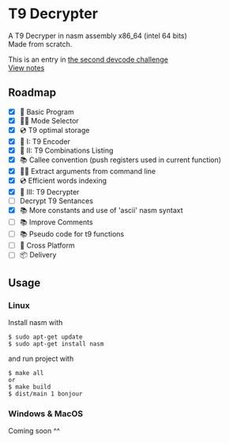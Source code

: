# T9 Decrypter
A T9 Decryper in nasm assembly x86_64 (intel 64 bits)<br>
Made from scratch.

This is an entry in [the second devcode challenge](docs/challenge.pdf)<br>
[View notes](docs/notes.md)

## Roadmap

- [x] 🧱 Basic Program
- [x] 🙋‍♂️ Mode Selector
- [x] 💿 T9 optimal storage
- [x] 🎉 I: T9 Encoder
- [x] 🎉 II: T9 Combinations Listing
- [x] 📚 Callee convention (push registers used in current function)
- [x] 🙋‍♂️ Extract arguments from command line
- [x] 💿 Efficient words indexing
- [x] 🎉 III: T9 Decrypter
- [ ] Decrypt T9 Sentances
- [x] 📚 More constants and use of 'ascii' nasm syntaxt
- [ ] 📚 Improve Comments
- [ ] 📚 Pseudo code for t9 functions
- [ ] 🧱 Cross Platform
- [ ] 📦 Delivery

## Usage

### Linux
Install nasm with

    $ sudo apt-get update
    $ sudo apt-get install nasm

and run project with

    $ make all
    or
    $ make build
    $ dist/main 1 bonjour

### Windows & MacOS
Coming soon ^^